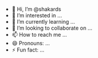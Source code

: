 - 👋 Hi, I’m @shakards
- 👀 I’m interested in ...
- 🌱 I’m currently learning ...
- 💞️ I’m looking to collaborate on ...
- 📫 How to reach me ...
- 😄 Pronouns: ...
- ⚡ Fun fact: ...

<!---
shakards/shakards is a ✨ special ✨ repository because its `README.md` (this file) appears on your GitHub profile.
You can click the Preview link to take a look at your changes.
--->
